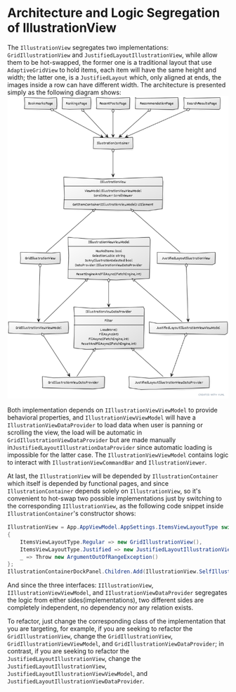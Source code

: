 # Architecture and Logic Segregation of IllustrationView
The `IllustrationView` segregates two implementations: `GridIllustrationView` and `JustifiedLayoutIllustrationView`, while allow them to be hot-swapped, the former one is a traditional layout that use `AdaptiveGridView` to hold items, each item will have the same height and width; the latter one, is a `JustifiedLayout` which, only aligned at ends, the images inside a row can have different width.
The architecture is presented simply as the following diagram shows:![uml](uml.png)

Both implementation depends on `IIllustrationViewViewModel` to provide behavioral properties, and `IllustrationViewViewModel` will have a `IllustrationViewDataProvider` to load data when user is panning or scrolling the view, the load will be automatic in `GridIllustrationViewDataProvider` but are made manually in`JustifiedLayoutIllustrationDataProvider` since automatic loading is impossible for the latter case. The `IllustrationViewViewModel` contains logic to interact with `IllustrationViewCommandBar` and `IllustrationViewer`.

At last, the `IllustrationView` will be depended by `IllustrationContainer` which itself is depended by functional pages, and since `IllustrationContainer` depends solely on `IllustrationView`, so it's convenient to hot-swap two possible implementations just by switching to the corresponding `IIllustrationView`, as the following code snippet inside `IllustrationContainer`'s constructor shows:

```cs
IllustrationView = App.AppViewModel.AppSettings.ItemsViewLayoutType switch
{
    ItemsViewLayoutType.Regular => new GridIllustrationView(),
    ItemsViewLayoutType.Justified => new JustifiedLayoutIllustrationView(),
    _ => Throw new ArgumentOutOfRangeException()
}; 
IllustrationContainerDockPanel.Children.Add(IllustrationView.SelfIllustrationView);
```

And since the three interfaces: `IIllustrationView`, `IIllustrationViewViewModel`, and `IIlustrationViewDataProvider` segregates the logic from either sides(implementations), two different sides are completely independent, no dependency nor any relation exists.

To refactor, just change the corresponding class of the implementation that you are targeting, for example, if you are seeking to refactor the `GridIllustrationView`, change the `GridIllustrationView`, `GridIllustrationViewViewModel`, and `GridIllustrationViewDataProvider`; in contrast, if you are seeking to refactor the `JustifiedLayoutIllustrationView`, change the `JustifiedLayoutIllustrationView`, `JustifiedLayoutIllustrationViewViewModel`, and `JustifiedLayoutIllustrationViewDataProvider`.
